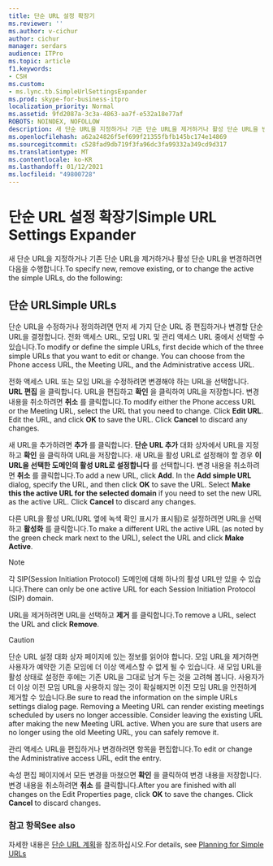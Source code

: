 ```yaml
---
title: 단순 URL 설정 확장기
ms.reviewer: ''
ms.author: v-cichur
author: cichur
manager: serdars
audience: ITPro
ms.topic: article
f1.keywords:
- CSH
ms.custom:
- ms.lync.tb.SimpleUrlSettingsExpander
ms.prod: skype-for-business-itpro
localization_priority: Normal
ms.assetid: 9fd2087a-3c3a-4863-aa7f-e532a18e77af
ROBOTS: NOINDEX, NOFOLLOW
description: 새 단순 URL을 지정하거나 기존 단순 URL을 제거하거나 활성 단순 URL을 변경하려면 다음을 수행합니다.
ms.openlocfilehash: a62a24826f5ef699f21355fbfb145bc174e14869
ms.sourcegitcommit: c528fad9db719f3fa96dc3fa99332a349cd9d317
ms.translationtype: MT
ms.contentlocale: ko-KR
ms.lasthandoff: 01/12/2021
ms.locfileid: "49800728"
---
```

# <a name="simple-url-settings-expander"></a><span data-ttu-id="88321-103">단순 URL 설정 확장기</span><span class="sxs-lookup"><span data-stu-id="88321-103">Simple URL Settings Expander</span></span>

<span data-ttu-id="88321-104">새 단순 URL을 지정하거나 기존 단순 URL을 제거하거나 활성 단순 URL을 변경하려면 다음을 수행합니다.</span><span class="sxs-lookup"><span data-stu-id="88321-104">To specify new, remove existing, or to change the active the simple URLs, do the following:</span></span>

## <a name="simple-urls"></a><span data-ttu-id="88321-105">단순 URL</span><span class="sxs-lookup"><span data-stu-id="88321-105">Simple URLs</span></span>

<span data-ttu-id="88321-p101">단순 URL을 수정하거나 정의하려면 먼저 세 가지 단순 URL 중 편집하거나 변경할 단순 URL을 결정합니다. 전화 액세스 URL, 모임 URL 및 관리 액세스 URL 중에서 선택할 수 있습니다.</span><span class="sxs-lookup"><span data-stu-id="88321-p101">To modify or define the simple URLs, first decide which of the three simple URLs that you want to edit or change. You can choose from the Phone access URL, the Meeting URL, and the Administrative access URL.</span></span>

<span data-ttu-id="88321-p102">전화 액세스 URL 또는 모임 URL을 수정하려면 변경해야 하는 URL을 선택합니다. **URL 편집** 을 클릭합니다. URL을 편집하고 **확인** 을 클릭하여 URL을 저장합니다. 변경 내용을 취소하려면 **취소** 를 클릭합니다.</span><span class="sxs-lookup"><span data-stu-id="88321-p102">To modify either the Phone access URL or the Meeting URL, select the URL that you need to change. Click **Edit URL**. Edit the URL, and click **OK** to save the URL. Click **Cancel** to discard any changes.</span></span>

<span data-ttu-id="88321-p103">새 URL을 추가하려면 **추가** 를 클릭합니다. **단순 URL 추가** 대화 상자에서 URL을 지정하고 **확인** 을 클릭하여 URL을 저장합니다. 새 URL을 활성 URL로 설정해야 할 경우 **이 URL을 선택한 도메인의 활성 URL로 설정합니다** 를 선택합니다. 변경 내용을 취소하려면 **취소** 를 클릭합니다.</span><span class="sxs-lookup"><span data-stu-id="88321-p103">To add a new URL, click **Add**. In the **Add simple URL** dialog, specify the URL, and then click **OK** to save the URL. Select **Make this the active URL for the selected domain** if you need to set the new URL as the active URL. Click **Cancel** to discard any changes.</span></span>

<span data-ttu-id="88321-116">다른 URL을 활성 URL(URL 옆에 녹색 확인 표시가 표시됨)로 설정하려면 URL을 선택하고 **활성화** 를 클릭합니다.</span><span class="sxs-lookup"><span data-stu-id="88321-116">To make a different URL the active URL (as noted by the green check mark next to the URL), select the URL and click **Make Active**.</span></span>

> [!NOTE]
> <span data-ttu-id="88321-117">각 SIP(Session Initiation Protocol) 도메인에 대해 하나의 활성 URL만 있을 수 있습니다.</span><span class="sxs-lookup"><span data-stu-id="88321-117">There can only be one active URL for each Session Initiation Protocol (SIP) domain.</span></span>

<span data-ttu-id="88321-118">URL을 제거하려면 URL을 선택하고 **제거** 를 클릭합니다.</span><span class="sxs-lookup"><span data-stu-id="88321-118">To remove a URL, select the URL and click **Remove**.</span></span>

> [!CAUTION]
> <span data-ttu-id="88321-p104">단순 URL 설정 대화 상자 페이지에 있는 정보를 읽어야 합니다. 모임 URL을 제거하면 사용자가 예약한 기존 모임에 더 이상 액세스할 수 없게 될 수 있습니다. 새 모임 URL을 활성 상태로 설정한 후에는 기존 URL을 그대로 남겨 두는 것을 고려해 봅니다. 사용자가 더 이상 이전 모임 URL을 사용하지 않는 것이 확실해지면 이전 모임 URL을 안전하게 제거할 수 있습니다.</span><span class="sxs-lookup"><span data-stu-id="88321-p104">Be sure to read the information on the simple URLs settings dialog page. Removing a Meeting URL can render existing meetings scheduled by users no longer accessible. Consider leaving the existing URL after making the new Meeting URL active. When you are sure that users are no longer using the old Meeting URL, you can safely remove it.</span></span>

<span data-ttu-id="88321-123">관리 액세스 URL을 편집하거나 변경하려면 항목을 편집합니다.</span><span class="sxs-lookup"><span data-stu-id="88321-123">To edit or change the Administrative access URL, edit the entry.</span></span>

<span data-ttu-id="88321-p105">속성 편집 페이지에서 모든 변경을 마쳤으면 **확인** 을 클릭하여 변경 내용을 저장합니다. 변경 내용을 취소하려면 **취소** 를 클릭합니다.</span><span class="sxs-lookup"><span data-stu-id="88321-p105">After you are finished with all changes on the Edit Properties page, click **OK** to save the changes. Click **Cancel** to discard changes.</span></span>

###  <a name="see-also"></a><span data-ttu-id="88321-126">참고 항목</span><span class="sxs-lookup"><span data-stu-id="88321-126">See also</span></span>

<span data-ttu-id="88321-127">자세한 내용은 [단순 URL 계획](https://technet.microsoft.com/library/20e4f4b6-b7ff-4297-b00d-d1211ee800ac.aspx)을 참조하십시오.</span><span class="sxs-lookup"><span data-stu-id="88321-127">For details, see [Planning for Simple URLs](https://technet.microsoft.com/library/20e4f4b6-b7ff-4297-b00d-d1211ee800ac.aspx)</span></span>


